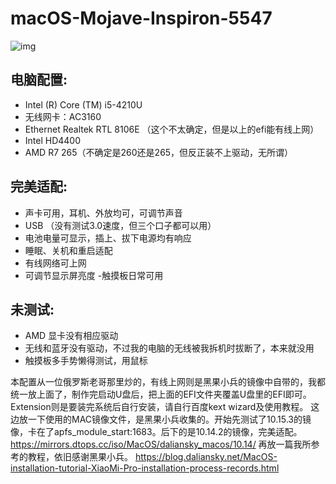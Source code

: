 # macOS-Mojave-Inspiron-5547

![img](https://i.imgur.com/N2INTTE.png)


## 电脑配置: 
  - Intel (R) Core (TM) i5-4210U 
  - 无线网卡：AC3160
  - Ethernet Realtek RTL 8106E （这个不太确定，但是以上的efi能有线上网）
  - Intel HD4400
  - AMD R7 265（不确定是260还是265，但反正装不上驱动，无所谓）
  
 ## 完美适配:
  - 声卡可用，耳机、外放均可，可调节声音
  - USB （没有测试3.0速度，但三个口子都可以用）
  - 电池电量可显示，插上、拔下电源均有响应
  - 睡眠、关机和重启适配
  - 有线网络可上网
  - 可调节显示屏亮度
  -触摸板日常可用
  
## 未测试: 
  - AMD 显卡没有相应驱动
  - 无线和蓝牙没有驱动，不过我的电脑的无线被我拆机时拔断了，本来就没用
  - 触摸板多手势懒得测试，用鼠标
   
本配置从一位俄罗斯老哥那里炒的，有线上网则是黑果小兵的镜像中自带的，我都统一放上面了，制作完启动U盘后，把上面的EFI文件夹覆盖U盘里的EFI即可。
Extension则是要装完系统后自行安装，请自行百度kext wizard及使用教程。
这边放一下使用的MAC镜像文件，是黑果小兵收集的。开始先测试了10.15.3的镜像，卡在了apfs_module_start:1683。后下的是10.14.2的镜像，完美适配。
https://mirrors.dtops.cc/iso/MacOS/daliansky_macos/10.14/
再放一篇我所参考的教程，依旧感谢黑果小兵。
https://blog.daliansky.net/MacOS-installation-tutorial-XiaoMi-Pro-installation-process-records.html





